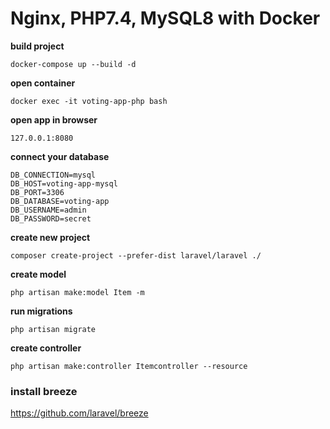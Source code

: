 Nginx, PHP7.4, MySQL8 with Docker
===

**build project**
```
docker-compose up --build -d
```
**open container**
```
docker exec -it voting-app-php bash
```

**open app in browser**
```
127.0.0.1:8080
```

**connect your database**
```
DB_CONNECTION=mysql
DB_HOST=voting-app-mysql
DB_PORT=3306
DB_DATABASE=voting-app
DB_USERNAME=admin
DB_PASSWORD=secret
```

**create new project**
```
composer create-project --prefer-dist laravel/laravel ./
```

**create model**
```
php artisan make:model Item -m
```

**run migrations**
```
php artisan migrate
```

**create controller**
```
php artisan make:controller Itemcontroller --resource
```

### install breeze
https://github.com/laravel/breeze

